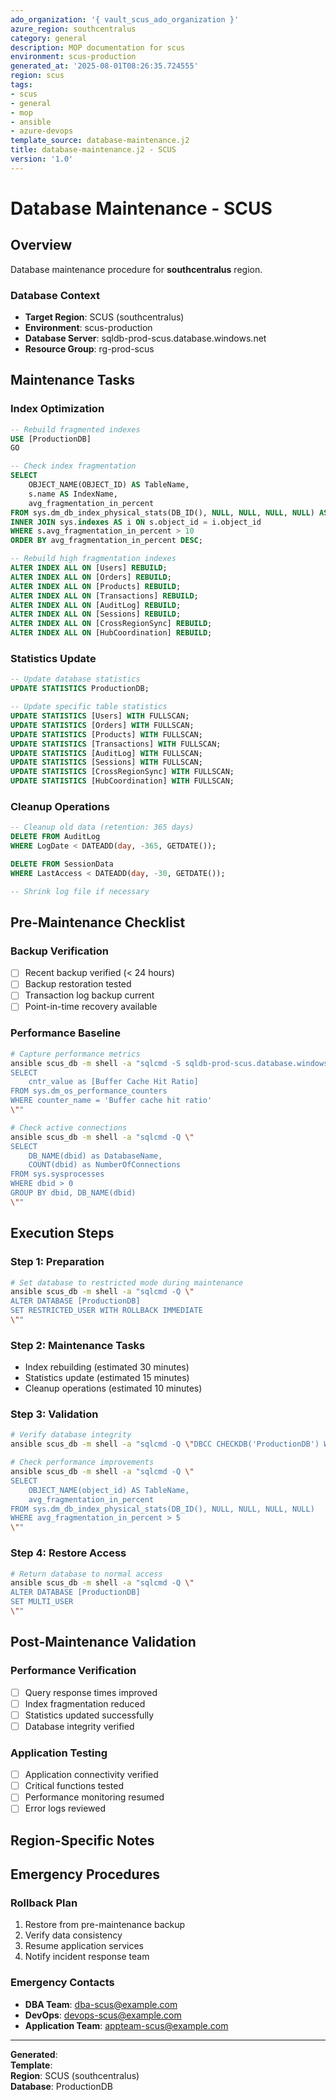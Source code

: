 ```yaml
---
ado_organization: '{ vault_scus_ado_organization }'
azure_region: southcentralus
category: general
description: MOP documentation for scus
environment: scus-production
generated_at: '2025-08-01T08:26:35.724555'
region: scus
tags:
- scus
- general
- mop
- ansible
- azure-devops
template_source: database-maintenance.j2
title: database-maintenance.j2 - SCUS
version: '1.0'
---
```



# Database Maintenance - SCUS

## Overview

Database maintenance procedure for **southcentralus** region.

### Database Context

- **Target Region**: SCUS (southcentralus)
- **Environment**: scus-production
- **Database Server**: sqldb-prod-scus.database.windows.net
- **Resource Group**: rg-prod-scus

## Maintenance Tasks

### Index Optimization
```sql
-- Rebuild fragmented indexes
USE [ProductionDB]
GO

-- Check index fragmentation
SELECT 
    OBJECT_NAME(OBJECT_ID) AS TableName,
    s.name AS IndexName,
    avg_fragmentation_in_percent
FROM sys.dm_db_index_physical_stats(DB_ID(), NULL, NULL, NULL, NULL) AS s
INNER JOIN sys.indexes AS i ON s.object_id = i.object_id
WHERE s.avg_fragmentation_in_percent > 10
ORDER BY avg_fragmentation_in_percent DESC;

-- Rebuild high fragmentation indexes
ALTER INDEX ALL ON [Users] REBUILD;
ALTER INDEX ALL ON [Orders] REBUILD;
ALTER INDEX ALL ON [Products] REBUILD;
ALTER INDEX ALL ON [Transactions] REBUILD;
ALTER INDEX ALL ON [AuditLog] REBUILD;
ALTER INDEX ALL ON [Sessions] REBUILD;
ALTER INDEX ALL ON [CrossRegionSync] REBUILD;
ALTER INDEX ALL ON [HubCoordination] REBUILD;
```

### Statistics Update
```sql
-- Update database statistics
UPDATE STATISTICS ProductionDB;

-- Update specific table statistics
UPDATE STATISTICS [Users] WITH FULLSCAN;
UPDATE STATISTICS [Orders] WITH FULLSCAN;
UPDATE STATISTICS [Products] WITH FULLSCAN;
UPDATE STATISTICS [Transactions] WITH FULLSCAN;
UPDATE STATISTICS [AuditLog] WITH FULLSCAN;
UPDATE STATISTICS [Sessions] WITH FULLSCAN;
UPDATE STATISTICS [CrossRegionSync] WITH FULLSCAN;
UPDATE STATISTICS [HubCoordination] WITH FULLSCAN;
```

### Cleanup Operations
```sql
-- Cleanup old data (retention: 365 days)
DELETE FROM AuditLog 
WHERE LogDate < DATEADD(day, -365, GETDATE());

DELETE FROM SessionData 
WHERE LastAccess < DATEADD(day, -30, GETDATE());

-- Shrink log file if necessary
```

## Pre-Maintenance Checklist

### Backup Verification
- [ ] Recent backup verified (< 24 hours)
- [ ] Backup restoration tested
- [ ] Transaction log backup current
- [ ] Point-in-time recovery available

### Performance Baseline
```bash
# Capture performance metrics
ansible scus_db -m shell -a "sqlcmd -S sqldb-prod-scus.database.windows.net -Q \"
SELECT 
    cntr_value as [Buffer Cache Hit Ratio]
FROM sys.dm_os_performance_counters 
WHERE counter_name = 'Buffer cache hit ratio'
\""

# Check active connections
ansible scus_db -m shell -a "sqlcmd -Q \"
SELECT 
    DB_NAME(dbid) as DatabaseName,
    COUNT(dbid) as NumberOfConnections
FROM sys.sysprocesses 
WHERE dbid > 0 
GROUP BY dbid, DB_NAME(dbid)
\""
```

## Execution Steps

### Step 1: Preparation
```bash
# Set database to restricted mode during maintenance
ansible scus_db -m shell -a "sqlcmd -Q \"
ALTER DATABASE [ProductionDB] 
SET RESTRICTED_USER WITH ROLLBACK IMMEDIATE
\""
```

### Step 2: Maintenance Tasks
- Index rebuilding (estimated 30 minutes)
- Statistics update (estimated 15 minutes)
- Cleanup operations (estimated 10 minutes)

### Step 3: Validation
```bash
# Verify database integrity
ansible scus_db -m shell -a "sqlcmd -Q \"DBCC CHECKDB('ProductionDB') WITH NO_INFOMSGS\""

# Check performance improvements
ansible scus_db -m shell -a "sqlcmd -Q \"
SELECT 
    OBJECT_NAME(object_id) AS TableName,
    avg_fragmentation_in_percent 
FROM sys.dm_db_index_physical_stats(DB_ID(), NULL, NULL, NULL, NULL)
WHERE avg_fragmentation_in_percent > 5
\""
```

### Step 4: Restore Access
```bash
# Return database to normal access
ansible scus_db -m shell -a "sqlcmd -Q \"
ALTER DATABASE [ProductionDB] 
SET MULTI_USER
\""
```

## Post-Maintenance Validation

### Performance Verification
- [ ] Query response times improved
- [ ] Index fragmentation reduced
- [ ] Statistics updated successfully
- [ ] Database integrity verified

### Application Testing
- [ ] Application connectivity verified
- [ ] Critical functions tested
- [ ] Performance monitoring resumed
- [ ] Error logs reviewed

## Region-Specific Notes


## Emergency Procedures

### Rollback Plan
1. Restore from pre-maintenance backup
2. Verify data consistency
3. Resume application services
4. Notify incident response team

### Emergency Contacts
- **DBA Team**: dba-scus@example.com
- **DevOps**: devops-scus@example.com
- **Application Team**: appteam-scus@example.com

---

**Generated**:   
**Template**:   
**Region**: SCUS (southcentralus)  
**Database**: ProductionDB